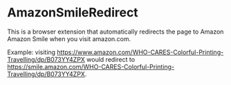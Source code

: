 # AmazonSmileRedirect

This is a browser extension that automatically redirects the page to Amazon Amazon Smile 
when you visit amazon.com.

Example: visiting https://www.amazon.com/WHO-CARES-Colorful-Printing-Travelling/dp/B073YY4ZPX 
would redirect to https://smile.amazon.com/WHO-CARES-Colorful-Printing-Travelling/dp/B073YY4ZPX.
